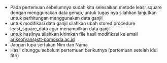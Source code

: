 - Pada pertemuan sebelumnya sudah kita selesaikan metode leasr square dengan menggunakan data genap, untuk tugas nya silahkan lanjutkan untuk perhitungan menggunakan data ganjil
- untuk modifikasi data ganjil silahkan ubah stored procedure least_square_data agar menampilkan data ganjil
- untuk hasilnya silahkan kirimkan file hasil modifikasi ke email ariksofyan@stt-pomosda.ac.id
- Jangan lupa sertakan Nim dan Nama
- Hasil ditunggu sebelum pertemuan berikutnya (pertemuan setelah idul fitri)
